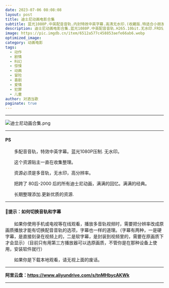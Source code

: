 ```yaml
---
date: 2023-07-06 08:08:08
layout: post
title: 迪士尼动画电影合集
subtitle: 蓝光1080P.中英配音音轨.内封特效中英字幕.高清无水印.(收藏版.特适合小朋友观看)
description: 迪士尼动画电影合集.蓝光1080P.中英配音音轨.H265.10bit.无水印.FRDS压制.重整合收藏，把跨了 80后-20 后的所有迪士尼动画，满满的回忆、满满的经典、特别适合小朋友观看...  
image: https://pic.imgdb.cn/item/6512a577c458853aefe66ab6.webp
optimized_image: 
category: 动画电影
tags:
  - 动作
  - 剧情
  - 科幻
  - 惊悚
  - 动画
  - 冒险
  - 喜剧
  - 爱情
  - 犯罪
  - 儿童
author: 对酒当歌
paginate: true
---
```

---

![迪士尼动画合集.png](https://pic.imgdb.cn/item/6512a587c458853aefe66eb8.webp)

---
#### PS

　　多配音音轨，特效中英字幕。蓝光1080P压制. 无水印。  

　　这个资源贴主一直在收集整理。  

　　资源必须是多音轨，无水印，高分辨率。  

　　把跨了 80后-2000 后的所有迪士尼动画，满满的回忆。满满的经典。  

　　长期整理添加.更新优质的资源.

---

#### 🔔提示：如何切换音轨和字幕

　　如果你使用手机或电视等在线观看，播放多音轨视频时，需要把分辨率改成原画质播放才能有切换配音音轨的选项，字幕也一样的道理。（字幕有两种，一是硬字幕，是直接刻录在视频上的，二是软字幕，是封装到视频里的，需要在原画质下才会显示）（目前只有用第三方播放器可以选原画质，不管你是在那种设备上使用，安装软件就行）

　　如果你是下载本地观看，请无视上面的废话。

---

**阿里云盘：<https://www.aliyundrive.com/s/tnMHbycAKWk>**

---
